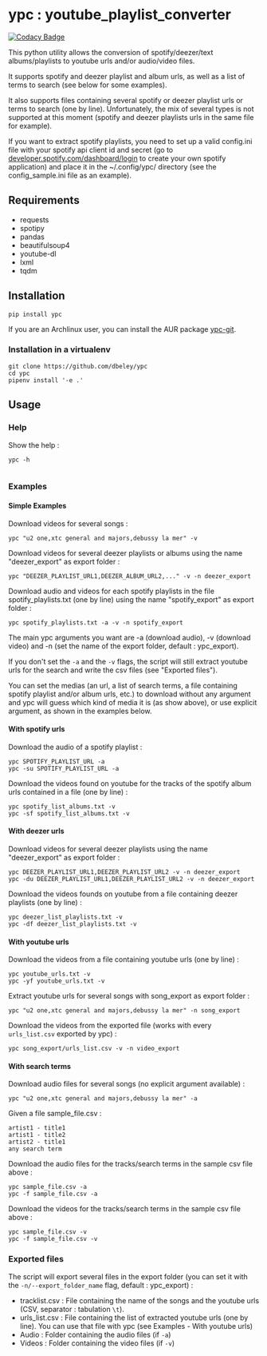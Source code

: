 # ypc : youtube_playlist_converter

[![Codacy Badge](https://api.codacy.com/project/badge/Grade/8007d6fb15334ef485aadd64e133aa97)](https://app.codacy.com/app/dbeley/ypc?utm_source=github.com&utm_medium=referral&utm_content=dbeley/ypc&utm_campaign=Badge_Grade_Dashboard)

This python utility allows the conversion of spotify/deezer/text albums/playlists to youtube urls and/or audio/video files.

It supports spotify and deezer playlist and album urls, as well as a list of terms to search (see below for some examples). 

It also supports files containing several spotify or deezer playlist urls or terms to search (one by line). Unfortunately, the mix of several types is not supported at this moment (spotify and deezer playlists urls in the same file for example).

If you want to extract spotify playlists, you need to set up a valid config.ini file with your spotify api client id and secret (go to [developer.spotify.com/dashboard/login](https://developer.spotify.com/dashboard/login) to create your own spotify application) and place it in the ~/.config/ypc/ directory (see the config_sample.ini file as an example).

## Requirements

- requests
- spotipy
- pandas
- beautifulsoup4
- youtube-dl
- lxml
- tqdm

## Installation

```
pip install ypc
```

If you are an Archlinux user, you can install the AUR package [ypc-git](https://aur.archlinux.org/packages/ypc-git).

### Installation in a virtualenv

```
git clone https://github.com/dbeley/ypc
cd ypc
pipenv install '-e .'
```

## Usage

### Help

Show the help :

```
ypc -h
```

```
```

### Examples

#### Simple Examples

Download videos for several songs :

```
ypc "u2 one,xtc general and majors,debussy la mer" -v
```

Download videos for several deezer playlists or albums using the name "deezer_export" as export folder :

```
ypc "DEEZER_PLAYLIST_URL1,DEEZER_ALBUM_URL2,..." -v -n deezer_export
```

Download audio and videos for each spotify playlists in the file spotify_playlists.txt (one by line) using the name "spotify_export" as export folder :

```
ypc spotify_playlists.txt -a -v -n spotify_export
```

The main ypc arguments you want are -a (download audio), -v (download video) and -n (set the name of the export folder, default : ypc_export).

If you don't set the `-a` and the `-v` flags, the script will still extract youtube urls for the search and write the csv files (see "Exported files").

You can set the medias (an url, a list of search terms, a file containing spotify playlist and/or album urls, etc.) to download without any argument and ypc will guess which kind of media it is (as show above), or use explicit argument, as shown in the examples below.

#### With spotify urls

Download the audio of a spotify playlist :

```
ypc SPOTIFY_PLAYLIST_URL -a
ypc -su SPOTIFY_PLAYLIST_URL -a
```

Download the videos found on youtube for the tracks of the spotify album urls contained in a file (one by line) :

```
ypc spotify_list_albums.txt -v
ypc -sf spotify_list_albums.txt -v
```

#### With deezer urls

Download videos for several deezer playlists using the name "deezer_export" as export folder :

```
ypc DEEZER_PLAYLIST_URL1,DEEZER_PLAYLIST_URL2 -v -n deezer_export
ypc -du DEEZER_PLAYLIST_URL1,DEEZER_PLAYLIST_URL2 -v -n deezer_export
```

Download the videos founds on youtube from a file containing deezer playlists (one by line) :

```
ypc deezer_list_playlists.txt -v
ypc -df deezer_list_playlists.txt -v
```

#### With youtube urls

Download the videos from a file containing youtube urls (one by line) :

```
ypc youtube_urls.txt -v
ypc -yf youtube_urls.txt -v
```

Extract youtube urls for several songs with song_export as export folder :

```
ypc "u2 one,xtc general and majors,debussy la mer" -n song_export
```

Download the videos from the exported file (works with every `urls_list.csv` exported by ypc) :

```
ypc song_export/urls_list.csv -v -n video_export
```

#### With search terms

Download audio files for several songs (no explicit argument available) :

```
ypc "u2 one,xtc general and majors,debussy la mer" -a
```

Given a file sample_file.csv :

```
artist1 - title1
artist1 - title2
artist2 - title1
any search term
```

Download the audio files for the tracks/search terms in the sample csv file above :

```
ypc sample_file.csv -a
ypc -f sample_file.csv -a
```

Download the videos for the tracks/search terms in the sample csv file above :

```
ypc sample_file.csv -v
ypc -f sample_file.csv -v
```

### Exported files

The script will export several files in the export folder (you can set it with the `-n/--export_folder_name` flag, default : ypc_export) :

- tracklist.csv : File containing the name of the songs and the youtube urls (CSV, separator : tabulation `\t`).
- urls_list.csv : File containing the list of extracted youtube urls (one by line). You can use that file with ypc (see Examples - With youtube urls)
- Audio : Folder containing the audio files (if `-a`)
- Videos : Folder containing the video files (if `-v`)
